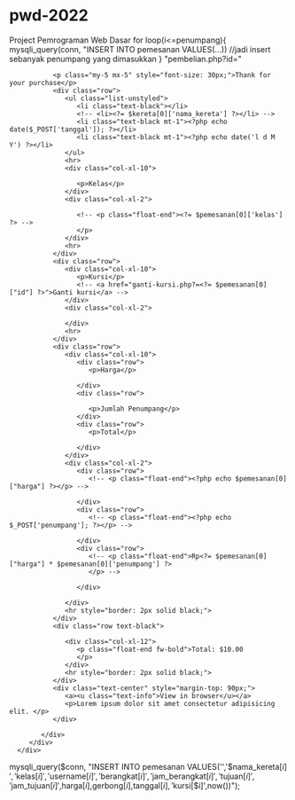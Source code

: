 # pwd-2022
Project Pemrograman Web Dasar
for loop(i<=penumpang){
   mysqli_query(conn, "INSERT INTO pemesanan VALUES(...))
   //jadi insert sebanyak penumpang yang dimasukkan
}
"pembelian.php?id=<?= $kt['id'] ?>"

<div class="card">
         <div class="card-body mx-4">
            <div class="container">

               <p class="my-5 mx-5" style="font-size: 30px;">Thank for your purchase</p>
               <div class="row">
                  <ul class="list-unstyled">
                     <li class="text-black"></li>
                     <!-- <li><?= $kereta[0]['nama_kereta'] ?></li> -->
                     <li class="text-black mt-1"><?php echo date($_POST['tanggal']); ?></li>
                     <li class="text-black mt-1"><?php echo date('l d M Y') ?></li>
                  </ul>
                  <hr>
                  <div class="col-xl-10">

                     <p>Kelas</p>
                  </div>
                  <div class="col-xl-2">

                     <!-- <p class="float-end"><?= $pemesanan[0]['kelas'] ?> -->
                     </p>
                  </div>
                  <hr>
               </div>
               <div class="row">
                  <div class="col-xl-10">
                     <p>Kursi</p>
                     <!-- <a href="ganti-kursi.php?=<?= $pemesanan[0]["id"] ?>">Ganti kursi</a> -->
                  </div>
                  <div class="col-xl-2">

                  </div>
                  <hr>
               </div>
               <div class="row">
                  <div class="col-xl-10">
                     <div class="row">
                        <p>Harga</p>

                     </div>
                     <div class="row">

                        <p>Jumlah Penumpang</p>
                     </div>
                     <div class="row">
                        <p>Total</p>

                     </div>
                  </div>
                  <div class="col-xl-2">
                     <div class="row">
                        <!-- <p class="float-end"><?php echo $pemesanan[0]["harga"] ?></p> -->

                     </div>
                     <div class="row">
                        <!-- <p class="float-end"><?php echo $_POST['penumpang']; ?></p> -->

                     </div>
                     <div class="row">
                        <!-- <p class="float-end">Rp<?= $pemesanan[0]["harga"] * $pemesanan[0]['penumpang'] ?>
                        </p> -->

                     </div>

                  </div>
                  <hr style="border: 2px solid black;">
               </div>
               <div class="row text-black">

                  <div class="col-xl-12">
                     <p class="float-end fw-bold">Total: $10.00
                     </p>
                  </div>
                  <hr style="border: 2px solid black;">
               </div>
               <div class="text-center" style="margin-top: 90px;">
                  <a><u class="text-info">View in browser</u></a>
                  <p>Lorem ipsum dolor sit amet consectetur adipisicing elit. </p>
               </div>

            </div>
         </div>
      </div>
      

mysqli_query($conn, "INSERT INTO pemesanan VALUES('','$nama_kereta[$i]','$kelas[$i]','$username[$i]','$berangkat[$i]','$jam_berangkat[$i]','$tujuan[$i]','$jam_tujuan[$i]',$harga[$i],$gerbong[$i],$tanggal[$i],'$kursi[$i]',now())");